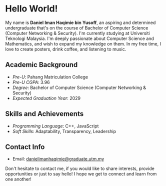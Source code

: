 # Hello World!

My name is **Daniel Iman Haqimie bin Yusoff**, an aspiring and determined undergraduate that's on the course of Bachelor of Computer Science (Computer Networking & Security). I'm currently studying at Universiti Teknologi Malaysia. I'm deeply passionate about Computer Science and Mathematics, and wish to expand my knowledge on them. In my free time, I love to create posters, drink coffee, and listening to music.

## Academic Background

- _Pre-U_: Pahang Matriculation College
- _Pre-U CGPA_: 3.96
- _Degree_: Bachelor of Computer Science (Computer Networking & Security)
- _Expected Graduation Year_: 2029

## Skills and Achievements

- _Programming Language_: C++, JavaScript
- _Soft Skills_: Adaptability, Transparency, Leadership

## Contact Info

- Email: danielimanhaqimie@graduate.utm.my

Don't hesitate to contact me, if you would like to share interests, provide opportunities or just to say hello! I hope we get to connect and learn from one another!
